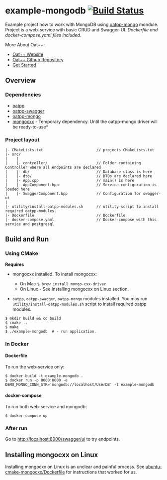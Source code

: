 # example-mongodb [![Build Status](https://dev.azure.com/lganzzzo/lganzzzo/_apis/build/status/oatpp.example-mongodb?branchName=master)](https://dev.azure.com/lganzzzo/lganzzzo/_build/latest?definitionId=27&branchName=master)

Example project how to work with MongoDB using [oatpp-mongo](https://github.com/oatpp/oatpp-mongo) mondule.
Project is a web-service with basic CRUD and Swagger-UI.
*Dockerfile and docker-compose.yaml files included.*

More About Oat++:

- [Oat++ Website](https://oatpp.io/)
- [Oat++ Github Repository](https://github.com/oatpp/oatpp)
- [Get Started](https://oatpp.io/docs/start)

## Overview

### Dependencies

- [oatpp](https://github.com/oatpp/oatpp)
- [oatpp-swagger](https://github.com/oatpp/oatpp-swagger)
- [oatpp-mongo](https://github.com/oatpp/oatpp-mongo)
- [mongocxx](http://mongocxx.org/) - Temporary dependency. Until the oatpp-mongo driver will be ready-to-use*

### Project layout

```
|- CMakeLists.txt                        // projects CMakeLists.txt
|- src/
|    |
|    |- controller/                      // Folder containing Controller where all endpoints are declared
|    |- db/                              // Database class is here 
|    |- dto/                             // DTOs are declared here
|    |- App.cpp                          // main() is here
|    |- AppComponent.hpp                 // Service configuration is loaded here
|    |- SwaggerComponent.hpp             // Configuration for swagger-ui
|    
|- utility/install-oatpp-modules.sh      // utility script to install required oatpp-modules.
|- Dockerfile                            // Dockerfile
|- docker-compose.yaml                   // Docker-compose with this service and postgresql
```

## Build and Run

### Using CMake

**Requires** 

- mongocxx installed. To install mongocxx:  
   - On Mac `$ brew install mongo-cxx-driver`
   - On Linux - See Installing mongocxx on Linux section.
   
- `oatpp`, `oatpp-swagger`, `oatpp-mongo` modules installed. You may run `utility/install-oatpp-modules.sh` 
script to install required oatpp modules.   

```
$ mkdir build && cd build
$ cmake ..
$ make 
$ ./example-mongodb  # - run application.
```

### In Docker

#### Dockerfile

To run the web-service only:

```
$ docker build -t example-mongodb .
$ docker run -p 8000:8000 -e DEMO_MONGO_CONN_STR='mongodb://localhost/UserDB' -t example-mongodb
```

#### docker-compose

To run both web-service and mongodb:

```
$ docker-compose up
```


### After run

Go to [http://localhost:8000/swagger/ui](http://localhost:8000/swagger/ui) to try endpoints.

## Installing mongocxx on Linux

Installing mongocxx on Linux is an unclear and painful process.
See [ubuntu-cmake-mongocxx/Dockerfile](https://github.com/oatpp/dockerfiles/blob/master/ci/ubuntu-cmake-mongocxx/Dockerfile)
for instructions that worked for us.
